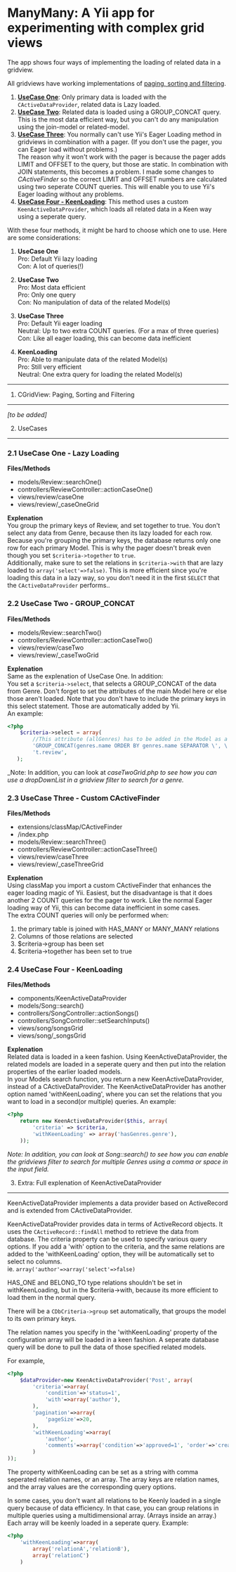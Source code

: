 # ManyMany: A Yii app for experimenting with complex grid views

The app shows four ways of implementing the loading of related data in a gridview.

All gridviews have working implementations of [paging, sorting and filtering](#cgridview-paging-sorting-and-filtering).

1. **[UseCase One](#usecase-one---lazy-loading)**: Only primary data is loaded with the `CActiveDataProvider`, related data is Lazy loaded.
2. **[UseCase Two](#usecase-two---group_concat)**: Related data is loaded using a GROUP_CONCAT query. This is the most data efficient way, but you can't do any manipulation using the join-model or related-model.
3. **[UseCase Three](#usecase-two---group_concat)**: You normally can't use Yii's Eager Loading method in gridviews in combination with a pager. (If you don't use the pager, you can Eager load without problems.)   
 The reason why it won't work with the pager is because the pager adds LIMIT and OFFSET to the query, but those are static. In combination with JOIN statements, this becomes a problem. I made some changes to _CActiveFinder_ so the correct LIMIT and OFFSET numbers are calculated using two seperate COUNT queries. This will enable you to use Yii's Eager loading without any problems.
4. **[UseCase Four - KeenLoading](#usecase-four---keenloading)**: This method uses a custom `KeenActiveDataProvider`, which loads all related data in a Keen way using a seperate query.

With these four methods, it might be hard to choose which one to use. Here are some considerations:

1. **UseCase One**  
    Pro: Default Yii lazy loading  
    Con: A lot of queries(!)

2. **UseCase Two**  
    Pro: Most data efficient  
    Pro: Only one query  
    Con: No manipulation of data of the related Model(s)

3. **UseCase Three**  
    Pro: Default Yii eager loading  
    Neutral: Up to two extra COUNT queries. (For a max of three queries)  
    Con: Like all eager loading, this can become data inefficient

4. **KeenLoading**  
    Pro: Able to manipulate data of the related Model(s)  
    Pro: Still very efficient  
    Neutral: One extra query for loading the related Model(s)  

---

1. CGridView: Paging, Sorting and Filtering
---------
_[to be added]_  




2. UseCases
---------

### 2.1 UseCase One - Lazy Loading

**Files/Methods**
- models/Review::searchOne()
- controllers/ReviewController::actionCaseOne()
- views/review/caseOne
- views/review/_caseOneGrid

**Explenation**  
You group the primary keys of Review, and set together to true. You don't select any data from Genre, because then its lazy loaded for each row.  
Because you're grouping the primary keys, the database returns only one row for each primary Model. This is why the pager doesn't break even though you set `$criteria->together` to `true`.  
Additionally, make sure to set the relations in `$criteria->with` that are lazy loaded to `array('select'=>false)`. This is more efficient since you're loading this data in a lazy way, so you don't need it in the first `SELECT` that the `CActiveDataProvider` performs..  


### 2.2 UseCase Two - GROUP_CONCAT

**Files/Methods**
- models/Review::searchTwo()
- controllers/ReviewController::actionCaseTwo()
- views/review/caseTwo
- views/review/_caseTwoGrid

**Explenation**  
Same as the explenation of UseCase One. In addition:  
You set a `$criteria->select`, that selects a GROUP_CONCAT of the data from Genre. Don't forget to set the attributes of the main Model here or else those aren't loaded. Note that you don't have to include the primary keys in this select statement. Those are automatically added by Yii.  
An example:  
```php
<?php
    $criteria->select = array(
        //This attribute (allGenres) has to be added in the Model as a public property!
        'GROUP_CONCAT(genres.name ORDER BY genres.name SEPARATOR \', \') AS allGenres', 
        't.review',
   );
```
_Note: In addition, you can look at _caseTwoGrid.php to see how you can use a dropDownList in a gridview filter to search for a genre._  


### 2.3 UseCase Three - Custom CActiveFinder

**Files/Methods**
- extensions/classMap/CActiveFinder
- /index.php
- models/Review::searchThree()
- controllers/ReviewController::actionCaseThree()
- views/review/caseThree
- views/review/_caseThreeGrid

**Explenation**  
Using classMap you import a custom CActiveFinder that enhances the eager loading magic of Yii. Easiest, but the disadvantage is that it does another 2 COUNT queries for the pager to work. Like the normal Eager loading way of Yii, this can become data inefficient in some cases.  
The extra COUNT queries will only be performed when:
1. the primary table is joined with HAS_MANY or MANY_MANY relations
2. Columns of those relations are selected
3. $criteria->group has been set
4. $criteria->together has been set to true  


### 2.4 UseCase Four - KeenLoading

**Files/Methods**
- components/KeenActiveDataProvider
- models/Song::search()
- controllers/SongController::actionSongs()
- controllers/SongController::setSearchInputs()
- views/song/songsGrid
- views/song/_songsGrid

**Explenation**  
Related data is loaded in a keen fashion. Using KeenActiveDataProvider, the related models are loaded in a seperate query and then put into the relation properties of the earlier loaded models.  
In your Models search function, you return a new KeenActiveDataProvider, instead of a CActiveDataProvider. The KeenActiveDataProvider has another option named 'withKeenLoading', where you can set the relations that you want to load in a second(or multiple) queries.
An example:
```php
<?php
    return new KeenActiveDataProvider($this, array(
		'criteria' => $criteria,
		'withKeenLoading' => array('hasGenres.genre'),
	));
```
_Note: In addition, you can look at Song::search() to see how you can enable the gridviews filter to search for multiple Genres using a comma or space in the input field._  


3. Extra: Full explenation of KeenActiveDataProvider
---------
KeenActiveDataProvider implements a data provider based on ActiveRecord and is extended from CActiveDataProvider.

KeenActiveDataProvider provides data in terms of ActiveRecord objects. It uses 
the `CActiveRecord::findAll` method to retrieve the data from database. 
The criteria property can be used to specify various query options. If 
you add a 'with' option to the criteria, and the same relations are added to the 
'withKeenLoading' option, they will be automatically set to select no columns.  
ie. `array('author'=>array('select'=>false)`

HAS_ONE and BELONG_TO type relations shouldn't be set in withKeenLoading, 
but in the $criteria->with, because its more efficient to load them in the 
normal query.

There will be a `CDbCriteria->group` set automatically, that groups the model
to its own primary keys.

The relation names you specify in the 'withKeenLoading' property of the 
configuration array will be loaded in a keen fashion. A seperate database
query will be done to pull the data of those specified related models.

For example,
```php
<?php
    $dataProvider=new KeenActiveDataProvider('Post', array(
        'criteria'=>array(
            'condition'=>'status=1',
            'with'=>array('author'),
        ),
        'pagination'=>array(
            'pageSize'=>20,
        ),
        'withKeenLoading'=>array(
            'author',
            'comments'=>array('condition'=>'approved=1', 'order'=>'create_time'),
        )
));
```

The property withKeenLoading can be set as a string with comma seperated relation names, 
or an array. The array keys are relation names, and the array values are 
the corresponding query options.

In some cases, you don't want all relations to be Keenly loaded in a single
query because of data efficiency. In that case, you can group relations in multiple queries
using a multidimensional array. (Arrays inside an array.) Each array will 
be keenly loaded in a seperate query.
Example:
```php
<?php
    'withKeenLoading'=>array(
        array('relationA','relationB'),
        array('relationC')
    )
```
